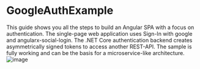 # GoogleAuthExample

This guide shows you all the steps to build an Angular SPA with a focus on authentication. The single-page web application uses Sign-In with google and angularx-social-login. The .NET Core authentication backend creates asymmetrically signed tokens to access another REST-API. The sample is fully working and can be the basis for a microservice-like architecture.<br>
![image](https://user-images.githubusercontent.com/77447979/212475515-ae4b1db7-2b6f-4d5a-9eb8-664b83846314.png)
